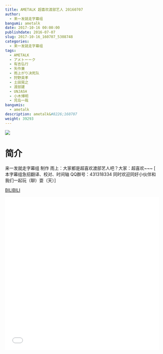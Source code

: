 ```yaml
---
title: AMETALK 超喜欢渡部艺人 20160707
author: 
  - 来一发就走字幕组
bangumi: ametalk
date: 2017-10-16 00:00:00
publishdate: 2016-07-07
slug: 2017-10-16_160707_5308748
categories: 
  - 来一发就走字幕组
tags: 
  - AMETALK
  - アメトーーク
  - 有吉弘行
  - 矢作兼
  - 雨上がり决死队
  - 狩野英孝
  - 土田晃之
  - 渡部建
  - UNJASH
  - 小木博明
  - 児岛一哉
bangumis: 
  - ametalk
description: ametalk&#8226;160707
weight: 39293
---
```


![](https://i.imgur.com/aWFAQF2.jpg)

# 简介  
来一发就走字幕组 制作 雨上：大家都是超喜欢渡部艺人吧？大家：超喜欢~~~ [ 本字幕组急招翻译、校对、时间轴  QQ群号：431318334 同时欢迎同好小伙伴和我们一起玩（聊）耍（天）]

  [BILIBILI](https://www.bilibili.com/video/av5308748/)


  <iframe src="//www.bilibili.com/html/html5player.html?cid=8629483&aid=5308748" width="100%" height="500" frameborder="0" allowfullscreen="allowfullscreen"></iframe>
